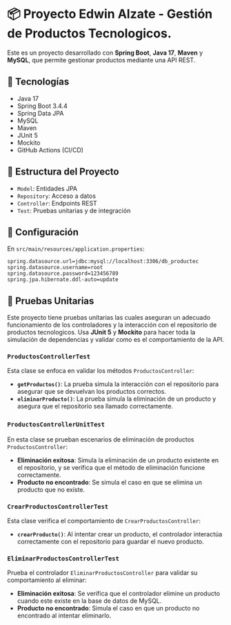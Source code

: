 # 📦 Proyecto Edwin Alzate - Gestión de Productos Tecnologicos.

Este es un proyecto desarrollado con **Spring Boot**, **Java 17**, **Maven** y **MySQL**, que permite gestionar productos mediante una API REST.

## 🚀 Tecnologías

- Java 17
- Spring Boot 3.4.4
- Spring Data JPA
- MySQL
- Maven
- JUnit 5
- Mockito
- GitHub Actions (CI/CD)

## 📁 Estructura del Proyecto

- `Model`: Entidades JPA
- `Repository`: Acceso a datos
- `Controller`: Endpoints REST
- `Test`: Pruebas unitarias y de integración

## 🔧 Configuración

En `src/main/resources/application.properties`:

```properties
spring.datasource.url=jdbc:mysql://localhost:3306/db_productec
spring.datasource.username=root
spring.datasource.password=123456789
spring.jpa.hibernate.ddl-auto=update
```

## 🧪 Pruebas Unitarias

Este proyecto tiene pruebas unitarias las cuales aseguran un adecuado funcionamiento de los controladores y la interacción con el repositorio de productos tecnologicos. Usa **JUnit 5** y **Mockito** para hacer toda la simulación de dependencias y validar como es el comportamiento de la API.  

### `ProductosControllerTest`

Esta clase se enfoca en validar los métodos `ProductosController`:

- **`getProductos()`**: La prueba simula la interacción con el repositorio para asegurar que se devuelvan los productos correctos.
- **`eliminarProducto()`**: La prueba simula la eliminación de un producto y asegura que el repositorio sea llamado correctamente.

### `ProductosControllerUnitTest`️

En esta clase se prueban escenarios de eliminación de productos `ProductosController`:

- **Eliminación exitosa**: Simula la eliminación de un producto existente en el repositorio, y se verifica que el método de eliminación funcione correctamente.
- **Producto no encontrado**: Se simula el caso en que se elimina un producto que no existe.

### `CrearProductosControllerTest` 

Esta clase verifica el comportamiento de `CrearProductosController`:

- **`crearProducto()`**: Al intentar crear un producto, el controlador interactúa correctamente con el repositorio para guardar el nuevo producto.

### `EliminarProductosControllerTest`

Prueba el controlador `EliminarProductosController` para validar su comportamiento al eliminar:

- **Eliminación exitosa**: Se verifica que el controlador elimine un producto cuando este existe en la base de datos de MySQL. 
- **Producto no encontrado**: Simula el caso en que un producto no encontrado al intentar eliminarlo.

